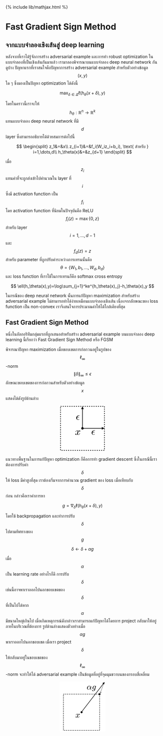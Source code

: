{% include lib/mathjax.html %}
# Fast Gradient Sign Method

## จากแบบจำลองเชิงเส้นสู่ deep learning
หลังจากที่เราได้รู้จักการสร้าง adversarial example และการทำ robust optimization ในแบบจำลองที่เป็นเชิงเส้นกันมาแล้ว 
เรามาลองพิจารณาบนแบบจำลอง deep neural network กันดูบ้าง ปัญหาแรกที่เราสนใจคือปัญหาการสร้าง adversarial example
สำหรับตัวอย่างข้อมูล $$(x,y)$$ ใด ๆ ซึ่งมองเป็นปัญหา optimization ได้ดังนี้

$$
\max_{\delta\in\Delta}\ell(h_\theta(x+\delta),y)
$$

โดยในคราวนี้เราจะให้ $$h_\theta:\mathbb{R}^n\rightarrow\mathbb{R}^k$$ แทนแบบจำลอง deep neural network ที่มี $$d$$ layer ซึ่งสามารถอธิบายได้ด้วยสมการต่อไปนี้

$$
\begin{split}
z_1&=&x\\
z_{i+1}&=&f_i(W_iz_i+b_i), \text{ สำหรับ } i=1,\dots,d\\
h_\theta(x)&=&z_{d+1}
\end{split}
$$

เมื่อ $$z_i$$ แทนค่าที่จะถูกส่งเข้าไปคำนวณใน layer ที่ $$i$$ ซึ่งมี activation function เป็น $$f_i$$ โดย activation function ที่นิยมในปัจจุบันคือ ReLU $$f_i(z)=\max\{0,z\}$$ สำหรับ layer $$i=1,\dots,d-1$$ และ $$f_d(z)=z$$ สำหรับ parameter ที่ถูกปรับค่าระหว่างการเทรนนั้นคือ $$\theta=\{W_1,b_1,\dots,W_d,b_d\}$$ และ loss function ที่เราใช้ในการเทรนก็คือ softmax cross entropy

$$
\ell(h_\theta(x),y)=\log\sum_{j=1}^ke^{h_\theta(x)_j}-h_\theta(x)_y
$$

ในกรณีของ deep neural network นั้นการแก้ปัญหา maximization สำหรับสร้าง adversarial example ไม่สามารถทำได้ง่ายเหมือนแบบจำลองเชิงเส้น เนื่องจากลักษณะของ loss function เป็น non-convex เราจึงสนใจการประมาณค่าให้ได้ใกล้เคียงที่สุด

## Fast Gradient Sign Method
หนึ่งในอัลกอริทึมกลุ่มแรกที่ถูกเสนอสำหรับสร้าง adversarial example บนแบบจำลอง deep learning นี้เรียกว่า Fast Gradient Sign Method หรือ FGSM

พิจารณาปัญหา maximization เมื่อขอบเขตการก่อกวนอยู่ในรูปของ $$\ell_\infty$$-norm $$\|\delta\|_\infty\leq\epsilon$$ ลักษณะขอบเขตของการก่อกวนสำหรับตัวอย่างข้อมูล $$x$$ แสดงได้ดังรูปด้านล่าง

<p align="center">
<img width="150" src="https://raw.githubusercontent.com/vacharapat/Adversarial-Machine-Learning/master/images/perturbation.png">
</p>

แนวทางพื้นฐานในการแก้ปัญหา optimization ก็คือการทำ gradient descent ซึ่งในกรณีนี้เราต้องการปรับค่า $$\delta$$ ให้ loss มีค่าสูงที่สุด เราต้องเริ่มจากการคำนวณ gradient ของ loss เมื่อเทียบกับ $$\delta$$ ก่อน กล่าวคือเราคำการหา

$$
g=\nabla_\delta\ell(h_\theta(x+\delta),y)
$$

โดยใช้ backpropagation และทำการปรับ $$\delta$$ ไปตามทิศทางของ $$g$$

$$\delta\leftarrow\delta+\alpha g$$

เมื่อ $$\alpha$$ เป็น learning rate อย่างไรก็ดี การปรับ $$\delta$$ เช่นนี้อาจพาเราออกไปนอกขอบเขตของ $$\delta$$ ที่เป็นไปได้หาก $$\alpha$$ มีขนาดใหญ่เกินไป เมื่อเกิดเหตุการณ์ดังกล่าวเราสามารถแก้ปัญหาได้โดยการ project กลับมาให้อยู่ภายในบริเวณที่ต้องการ รูปด้านล่างแสดงตัวอย่างเมื่อ $$\alpha g$$ พาเราออกไปนอกขอบเขต เมื่อเรา project $$\delta$$ ให้กลับมาอยู่ในขอบเขตของ $$\ell_\infty$$-norm จะทำให้ได้ adversarial example เป็นข้อมูลที่อยู่ที่จุดมุมขวาบนของกรอบสี่เหลี่ยม

<p align="center">
<img width="150" src="https://raw.githubusercontent.com/vacharapat/Adversarial-Machine-Learning/master/images/fgsm.png">
</p>


